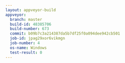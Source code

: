 ```yaml
---
layout: appveyor-build
appveyor:
  branch: master
  build-id: 48385706
  build-number: 673
  commit: b09b7c3a214387da5b7df25f0a094dee942cb501
  job-id: jpag29xor6vikmgn
  job-number: 4
  os-name: Windows
  test-result: 0
---
```

